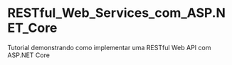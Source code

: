 # RESTful_Web_Services_com_ASP.NET_Core
Tutorial demonstrando como implementar uma RESTful Web API com ASP.NET Core
